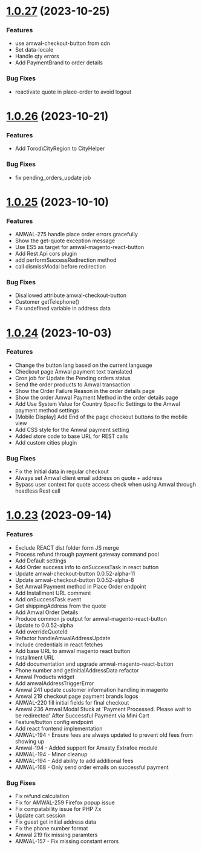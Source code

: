 # [1.0.27](https://github.com/amwal-tech/amwal-magento/compare/v1.0.26...v1.0.27) (2023-10-25)
### Features
* use amwal-checkout-button from cdn
* Set data-locale
* Handle qty errors
* Add PaymentBrand to order details

### Bug Fixes
* reactivate quote in place-order to avoid logout

# [1.0.26](https://github.com/amwal-tech/amwal-magento/compare/v1.0.25...v1.0.26) (2023-10-21)
### Features
* Add Torod\CityRegion to CityHelper

### Bug Fixes
* fix pending_orders_update job

# [1.0.25](https://github.com/amwal-tech/amwal-magento/compare/v1.0.24...v1.0.25) (2023-10-10)
### Features
* AMWAL-275 handle place order errors gracefully
* Show the get-quote exception message
* Use ES5 as target for amwal-magento-react-button
* Add Rest Api cors plugin
* add performSuccessRedirection method
* call dismissModal before redirection

### Bug Fixes
* Disallowed attribute amwal-checkout-button
* Customer getTelephone()
* Fix undefined variable in address data

# [1.0.24](https://github.com/amwal-tech/amwal-magento/compare/v1.0.23...v1.0.24) (2023-10-03)

### Features
* Change the button lang based on the current language
* Checkout page Amwal payment text translated
* Cron job for Update the Pending orders status
* Send the order products to Amwal transaction
* Show the Order Failure Reason in the order details page
* Show the order Amwal Payment Method in the order details page
* Add Use System Value for Country Specific Settings to the Amwal payment method settings
* [Mobile Display] Add End of the page checkout buttons to the mobile view
* Add CSS style for the Amwal payment setting
* Added store code to base URL for REST calls
* Add custom cities plugin

### Bug Fixes
* Fix the Initial data in regular checkout
* Always set Amwal client email address on quote + address
* Bypass user context for quote access check when using Amwal through headless Rest call

# [1.0.23](https://github.com/amwal-tech/amwal-magento/compare/v1.0.22...v1.0.23) (2023-09-14)

### Features
* Exclude REACT dist folder form JS merge
* Process refund through payment gateway command pool
* Add Default settings
* Add Order success info to onSuccessTask in react button
* Update amwal-checkout-button 0.0.52-alpha-11
* Update amwal-checkout-button 0.0.52-alpha-8
* Set Amwal Payment method in Place Order endpoint
* Add Installment URL comment
* Add onSuccessTask event
* Get shippingAddress from the quote
* Add Amwal Order Details
* Produce common js output for amwal-magento-react-button
* Update to 0.0.52-alpha
* Add overrideQuoteId
* Refactor handleAmwalAddressUpdate
* Include credentials in react fetches
* Add base URL to amwal magento react button
* Installment URL
* Add documentation and upgrade amwal-magento-react-button
* Phone number and getInitialAddressData refactor
* Amwal Products widget
* Add amwalAddressTriggerError
* Amwal 241 update customer information handling in magento
* Amwal 219 checkout page payment brands logos
* AMWAL-220 fill initial fields for final checkout
* Amwal 236 Amwal Modal Stuck at 'Payment Processed. Please wait to be redirected' After Successful Payment via Mini Cart
* Feature/button config endpoint
* Add react frontend implementation
* AMWAL-194 - Ensure fees are always updated to prevent old fees from showing up
* Amwal-194 - Added support for Amasty Extrafee module
* AMWAL-194 - Minor cleanup
* AMWAL-194 - Add ability to add additional fees
* AMWAL-168 - Only send order emails on successful payment

### Bug Fixes
* Fix refund calculation
* Fix for AMWAL-259 Firefox popup issue
* Fix compatability issue for PHP 7.x
* Update cart session
* Fix guest get initial address data
* Fix the phone number format
* Amwal 219 fix missing paramters
* AMWAL-157 - Fix missing constant errors
